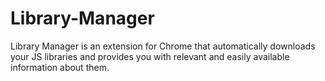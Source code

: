 Library-Manager
===============

Library Manager is an extension for Chrome that automatically downloads your JS libraries and provides you with relevant and easily available information about them.
